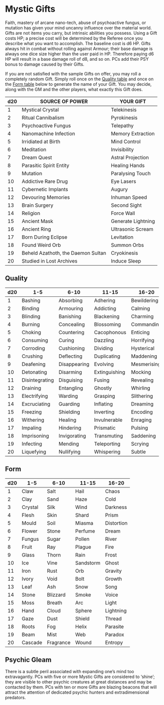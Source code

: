 # Mystic Gifts
Faith, mastery of arcane nano-tech, abuse of psychoactive fungus, or mutation has given your mind uncanny influence over the material world. Gifts are not items you carry, but intrinsic abilities you possess. Using a Gift costs HP; a precise cost will be determined by the Referee once you describe what you want to accomplish. The baseline cost is d6 HP. Gifts always hit in combat without rolling against Armour; their base damage is always one dice size higher than the user paid in HP. Therefore paying d6 HP will result in a base damage roll of d8, and so on. PCs add their PSY bonus to damage caused by their Gifts. 

If you are not satisfied with the sample Gifts on offer, you may roll a completely random Gift. Simply roll once on the [Quality table](mystic-gifts.md#quality) and once on the [Form table](mystic-gifts.md#form) below to generate the name of your Gift. You may decide, along with the GM and the other players, what exactly this Gift does.

|d20|SOURCE OF POWER|YOUR GIFT|
|---|---------------|---------|
|1|Mystical Crystal|Telekinesis|
|2|Ritual Cannibalism|Pyrokinesis|
|3|Psychoactive Fungus|Telepathy|
|4|Nanomachine Infection|Memory Extraction|
|5|Irridiated at Birth|Mind Control|
|6|Meditation|Invisibility|
|7|Dream Quest|Astral Projection|
|8|Parasitic Spirit Entity|Healing Hands|
|9|Mutation|Paralysing Touch|
|10|Addictive Rare Drug|Eye Lasers|
|11|Cybernetic Implants|Augury|
|12|Devouring Memories|Inhuman Speed|
|13|Brain Surgery|Second Sight|
|14|Religion|Force Wall|
|15|Ancient Mask|Generate Lightning|
|16|Ancient Ring|Ultrasonic Scream|
|17|Born During Eclipse|Levitation|
|18|Found Weird Orb|Summon Orbs|
|19|Beheld Azathoth, the Daemon Sultan|Cryokinesis|
|20|Studied in Lost Archives|Induce Sleep


## Quality <!-- {docsify-ignore} -->
|d20|1-5|6-10|11-15|16-20|
|---|---|----|-----|-----|
|1|Bashing|Absorbing|Adhering|Bewildering|
|2|Binding|Armouring|Addicting|Calming|
|3|Blinding|Banishing|Blackening|Charming
|4|Burning|Concealing|Blossoming|Commanding
|5|Choking|Countering|Cacophonous|Enticing
|6|Consuming|Curing|Dazzling|Horrifying
|7|Corroding|Cushioning|Dividing|Hysterical
|8|Crushing|Deflecting|Duplicating|Maddening
|9|Deafening|Disappearing|Evolving|Mesmerising
|10|Detonating|Disarming|Extinguishing|Mocking
|11|Disintegrating|Disguising|Fusing|Revealing
|12|Draining|Entangling|Ghostly|Whirling
|13|Electrifying|Warding|Grasping|Slithering
|14|Excruciating|Guarding|Inflating|Dreaming
|15|Freezing|Shielding|Inverting|Encoding
|16|Withering|Healing|Invulnerable|Enraging
|17|Impaling|Hindering|Prismatic|Pulsing
|18|Imprisoning|Invigorating|Transmuting|Saddening
|19|Infecting|Mending|Teleporting|Scrying
|20|Liquefying|Nullifying|Whispering|Subtle


## Form <!-- {docsify-ignore} -->
|d20|1-5|6-10|11-15|16-20|
|---|---|----|-----|-----|
|1|Claw|Salt|Hail|Chaos
|2|Clay|Sand|Haze|Cold
|3|Crystal|Silk|Wind|Darkness
|4|Flesh|Skin|Shard|Prism
|5|Mould|Soil|Miasma|Distortion
|6|Flower|Stone|Perfume|Dream
|7|Fungus|Sugar|Pollen|River
|8|Fruit|Ray|Plague|Fire
|9|Glass|Thorn|Rain|Frost
|10|Ice|Vine|Sandstorm|Ghost
|11|Iron|Rust|Orb|Gravity
|12|Ivory|Void|Bolt|Growth
|13|Leaf|Ash|Snow|Song
|14|Stone|Blizzard|Smoke|Voice
|15|Moss|Breath|Arc|Light
|16|Hand|Cloud|Sphere|Lightning
|17|Gaze|Dust|Shield|Thread
|18|Roots|Fog|Helix|Parasite
|19|Beam|Mist|Web|Paradox
|20|Cascade|Fragrance|Wound|Entropy

## Psychic Gleam
There is a subtle peril associated with expanding one’s mind too extravagantly. PCs with five or more Mystic Gifts are considered to ‘shine’; they are visible to other psychic creatures at great distances and may be contacted by them. PCs with ten or more Gifts are blazing beacons that will attract the attention of dedicated psychic hunters and extradimensional predators.
